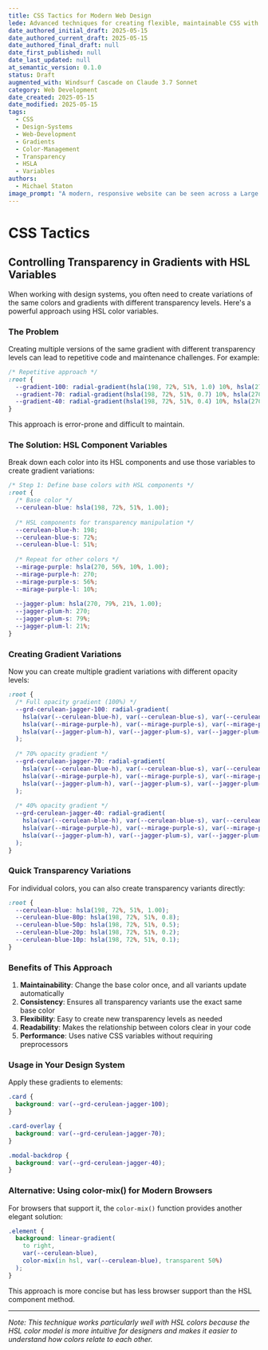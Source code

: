 ```yaml
---
title: CSS Tactics for Modern Web Design
lede: Advanced techniques for creating flexible, maintainable CSS with a focus on design systems
date_authored_initial_draft: 2025-05-15
date_authored_current_draft: 2025-05-15
date_authored_final_draft: null
date_first_published: null
date_last_updated: null
at_semantic_version: 0.1.0
status: Draft
augmented_with: Windsurf Cascade on Claude 3.7 Sonnet
category: Web Development
date_created: 2025-05-15
date_modified: 2025-05-15
tags: 
  - CSS
  - Design-Systems
  - Web-Development
  - Gradients
  - Color-Management
  - Transparency
  - HSLA
  - Variables
authors:
  - Michael Staton
image_prompt: "A modern, responsive website can be seen across a Large Monitor, Laptop, Tablet, and Mobile Phones."
---
```


# CSS Tactics

## Controlling Transparency in Gradients with HSL Variables

When working with design systems, you often need to create variations of the same colors and gradients with different transparency levels. Here's a powerful approach using HSL color variables.

### The Problem

Creating multiple versions of the same gradient with different transparency levels can lead to repetitive code and maintenance challenges. For example:

```css
/* Repetitive approach */
:root {
  --gradient-100: radial-gradient(hsla(198, 72%, 51%, 1.0) 10%, hsla(270, 56%, 10%, 1.0) 45%, hsla(270, 79%, 21%, 1.0) 80%);
  --gradient-70: radial-gradient(hsla(198, 72%, 51%, 0.7) 10%, hsla(270, 56%, 10%, 0.7) 45%, hsla(270, 79%, 21%, 0.7) 80%);
  --gradient-40: radial-gradient(hsla(198, 72%, 51%, 0.4) 10%, hsla(270, 56%, 10%, 0.4) 45%, hsla(270, 79%, 21%, 0.4) 80%);
}
```

This approach is error-prone and difficult to maintain.

### The Solution: HSL Component Variables

Break down each color into its HSL components and use those variables to create gradient variations:

```css
/* Step 1: Define base colors with HSL components */
:root {
  /* Base color */
  --cerulean-blue: hsla(198, 72%, 51%, 1.00);
  
  /* HSL components for transparency manipulation */
  --cerulean-blue-h: 198;
  --cerulean-blue-s: 72%;
  --cerulean-blue-l: 51%;
  
  /* Repeat for other colors */
  --mirage-purple: hsla(270, 56%, 10%, 1.00);
  --mirage-purple-h: 270;
  --mirage-purple-s: 56%;
  --mirage-purple-l: 10%;
  
  --jagger-plum: hsla(270, 79%, 21%, 1.00);
  --jagger-plum-h: 270;
  --jagger-plum-s: 79%;
  --jagger-plum-l: 21%;
}
```

### Creating Gradient Variations

Now you can create multiple gradient variations with different opacity levels:

```css
:root {
  /* Full opacity gradient (100%) */
  --grd-cerulean-jagger-100: radial-gradient(
    hsla(var(--cerulean-blue-h), var(--cerulean-blue-s), var(--cerulean-blue-l), 1.0) 10%, 
    hsla(var(--mirage-purple-h), var(--mirage-purple-s), var(--mirage-purple-l), 1.0) 45%, 
    hsla(var(--jagger-plum-h), var(--jagger-plum-s), var(--jagger-plum-l), 1.0) 80%
  );
  
  /* 70% opacity gradient */
  --grd-cerulean-jagger-70: radial-gradient(
    hsla(var(--cerulean-blue-h), var(--cerulean-blue-s), var(--cerulean-blue-l), 0.7) 10%, 
    hsla(var(--mirage-purple-h), var(--mirage-purple-s), var(--mirage-purple-l), 0.7) 45%, 
    hsla(var(--jagger-plum-h), var(--jagger-plum-s), var(--jagger-plum-l), 0.7) 80%
  );
  
  /* 40% opacity gradient */
  --grd-cerulean-jagger-40: radial-gradient(
    hsla(var(--cerulean-blue-h), var(--cerulean-blue-s), var(--cerulean-blue-l), 0.4) 10%, 
    hsla(var(--mirage-purple-h), var(--mirage-purple-s), var(--mirage-purple-l), 0.4) 45%, 
    hsla(var(--jagger-plum-h), var(--jagger-plum-s), var(--jagger-plum-l), 0.4) 80%
  );
}
```

### Quick Transparency Variations

For individual colors, you can also create transparency variants directly:

```css
:root {
  --cerulean-blue: hsla(198, 72%, 51%, 1.00);
  --cerulean-blue-80p: hsla(198, 72%, 51%, 0.8);
  --cerulean-blue-50p: hsla(198, 72%, 51%, 0.5);
  --cerulean-blue-20p: hsla(198, 72%, 51%, 0.2);
  --cerulean-blue-10p: hsla(198, 72%, 51%, 0.1);
}
```

### Benefits of This Approach

1. **Maintainability**: Change the base color once, and all variants update automatically
2. **Consistency**: Ensures all transparency variants use the exact same base color
3. **Flexibility**: Easy to create new transparency levels as needed
4. **Readability**: Makes the relationship between colors clear in your code
5. **Performance**: Uses native CSS variables without requiring preprocessors

### Usage in Your Design System

Apply these gradients to elements:

```css
.card {
  background: var(--grd-cerulean-jagger-100);
}

.card-overlay {
  background: var(--grd-cerulean-jagger-70);
}

.modal-backdrop {
  background: var(--grd-cerulean-jagger-40);
}
```

### Alternative: Using color-mix() for Modern Browsers

For browsers that support it, the `color-mix()` function provides another elegant solution:

```css
.element {
  background: linear-gradient(
    to right,
    var(--cerulean-blue),
    color-mix(in hsl, var(--cerulean-blue), transparent 50%)
  );
}
```

This approach is more concise but has less browser support than the HSL component method.

---

*Note: This technique works particularly well with HSL colors because the HSL color model is more intuitive for designers and makes it easier to understand how colors relate to each other.*